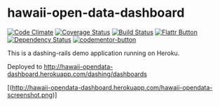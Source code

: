 # hawaii-open-data-dashboard


[![Code Climate](https://codeclimate.com/github/gottfrois/dashing-rails.png)](https://codeclimate.com/github/gottfrois/dashing-rails)
[![Coverage Status](https://coveralls.io/repos/gottfrois/dashing-rails/badge.png?branch=master)](https://coveralls.io/r/gottfrois/dashing-rails?branch=master)
[![Build Status](https://travis-ci.org/gottfrois/dashing-rails.png?branch=master)](https://travis-ci.org/gottfrois/dashing-rails)
[![Flattr Button](http://api.flattr.com/button/button-compact-static-100x17.png "Flattr This!")](https://flattr.com/thing/2339949/gottfroisdashing-rails-on-GitHub)
[![Dependency Status](https://gemnasium.com/gottfrois/dashing-rails.svg)](https://gemnasium.com/gottfrois/dashing-rails)
[![codementor-button](https://www.codementor.io/d/images/badge-dark.png "Codementor")](https://www.codementor.io/gottfrois?utm_campaign=profile&utm_source=button-gottfrois&utm_medium=dark)

This is a dashing-rails demo application running on Heroku.

Deployed to http://hawaii-opendata-dashboard.herokuapp.com/dashing/dashboards

[(http://hawaii-opendata-dashboard.herokuapp.com/hawaii-opendata-screenshot.png)]


